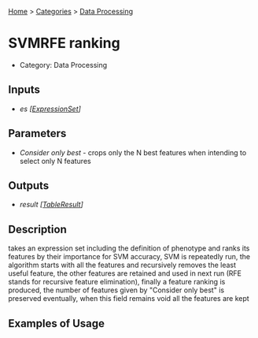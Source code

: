 
[Home](../../../index.html) > [Categories](../../index.html) > [Data Processing](index.html)

# SVMRFE ranking

* Category: Data Processing

## Inputs

* *es [[ExpressionSet](../../../data_types.html#expressionset)]*

## Parameters

* *Consider only best* - crops only the N best features when intending to select only N features

## Outputs

* *result [[TableResult](../../../data_types.html#tableresult)]*

## Description

  takes an expression set including the definition of phenotype and ranks its features by their importance for SVM accuracy, SVM is repeatedly run, the algorithm starts with all the features and recursively removes the least useful feature, the other features are retained and used in next run (RFE stands for recursive feature elimination), finally a feature ranking is produced, the number of features given by "Consider only best" is preserved eventually, when this field remains void all the features are kept

## Examples of Usage
        